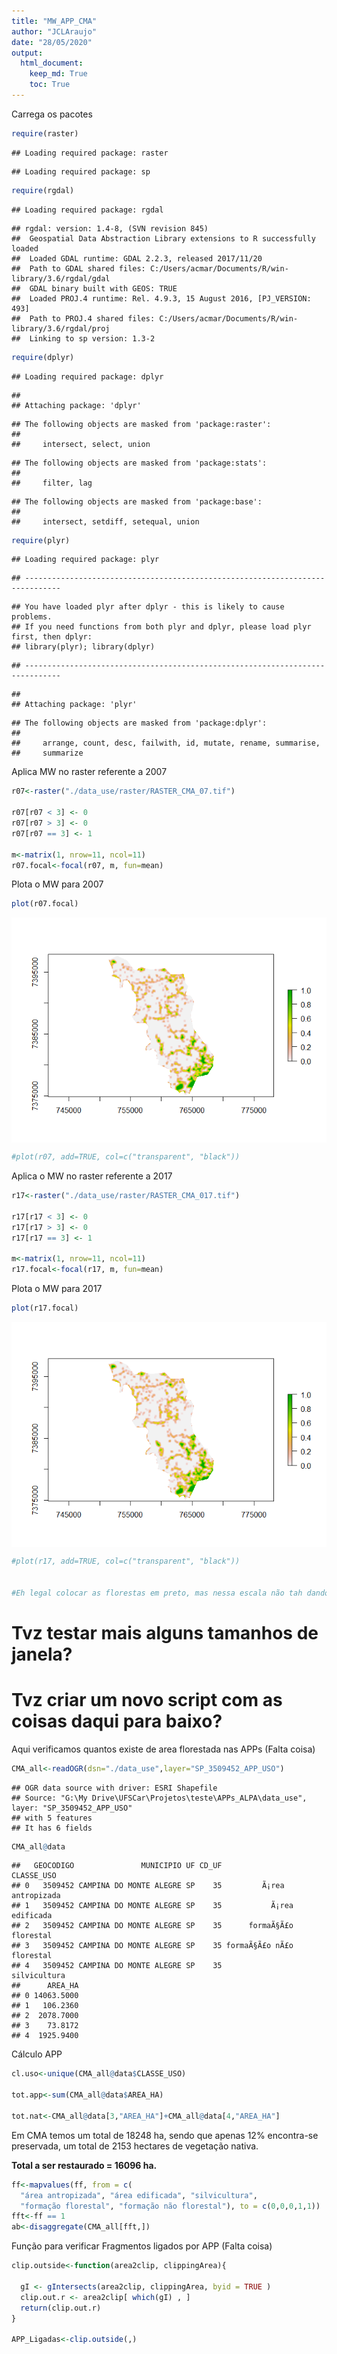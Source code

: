 ```yaml
---
title: "MW_APP_CMA"
author: "JCLAraujo"
date: "28/05/2020"
output: 
  html_document:
    keep_md: True
    toc: True
---
```




Carrega os pacotes 

```r
require(raster)
```

```
## Loading required package: raster
```

```
## Loading required package: sp
```

```r
require(rgdal)
```

```
## Loading required package: rgdal
```

```
## rgdal: version: 1.4-8, (SVN revision 845)
##  Geospatial Data Abstraction Library extensions to R successfully loaded
##  Loaded GDAL runtime: GDAL 2.2.3, released 2017/11/20
##  Path to GDAL shared files: C:/Users/acmar/Documents/R/win-library/3.6/rgdal/gdal
##  GDAL binary built with GEOS: TRUE 
##  Loaded PROJ.4 runtime: Rel. 4.9.3, 15 August 2016, [PJ_VERSION: 493]
##  Path to PROJ.4 shared files: C:/Users/acmar/Documents/R/win-library/3.6/rgdal/proj
##  Linking to sp version: 1.3-2
```

```r
require(dplyr)
```

```
## Loading required package: dplyr
```

```
## 
## Attaching package: 'dplyr'
```

```
## The following objects are masked from 'package:raster':
## 
##     intersect, select, union
```

```
## The following objects are masked from 'package:stats':
## 
##     filter, lag
```

```
## The following objects are masked from 'package:base':
## 
##     intersect, setdiff, setequal, union
```

```r
require(plyr)
```

```
## Loading required package: plyr
```

```
## ------------------------------------------------------------------------------
```

```
## You have loaded plyr after dplyr - this is likely to cause problems.
## If you need functions from both plyr and dplyr, please load plyr first, then dplyr:
## library(plyr); library(dplyr)
```

```
## ------------------------------------------------------------------------------
```

```
## 
## Attaching package: 'plyr'
```

```
## The following objects are masked from 'package:dplyr':
## 
##     arrange, count, desc, failwith, id, mutate, rename, summarise,
##     summarize
```

Aplica MW no raster referente a 2007

```r
r07<-raster("./data_use/raster/RASTER_CMA_07.tif")

r07[r07 < 3] <- 0
r07[r07 > 3] <- 0
r07[r07 == 3] <- 1

m<-matrix(1, nrow=11, ncol=11)
r07.focal<-focal(r07, m, fun=mean)
```

Plota o MW para 2007

```r
plot(r07.focal)
```

<img src="MW_FF_CMA_files/figure-html/unnamed-chunk-3-1.png" style="display: block; margin: auto;" />

```r
#plot(r07, add=TRUE, col=c("transparent", "black"))
```

Aplica o MW no raster referente a 2017

```r
r17<-raster("./data_use/raster/RASTER_CMA_017.tif")

r17[r17 < 3] <- 0
r17[r17 > 3] <- 0
r17[r17 == 3] <- 1

m<-matrix(1, nrow=11, ncol=11)
r17.focal<-focal(r17, m, fun=mean)
```

Plota o MW para 2017

```r
plot(r17.focal)
```

<img src="MW_FF_CMA_files/figure-html/unnamed-chunk-5-1.png" style="display: block; margin: auto;" />

```r
#plot(r17, add=TRUE, col=c("transparent", "black"))


#Eh legal colocar as florestas em preto, mas nessa escala não tah dando para ver onde ficam os "potenciais corredores". Se aumentar o tamanho da window no MW tvz de para ver.
```



# Tvz testar mais alguns tamanhos de janela? 

# Tvz criar um novo script com as coisas daqui para baixo?





Aqui verificamos quantos existe de area florestada nas APPs (Falta coisa)

```r
CMA_all<-readOGR(dsn="./data_use",layer="SP_3509452_APP_USO")
```

```
## OGR data source with driver: ESRI Shapefile 
## Source: "G:\My Drive\UFSCar\Projetos\teste\APPs_ALPA\data_use", layer: "SP_3509452_APP_USO"
## with 5 features
## It has 6 fields
```

```r
CMA_all@data
```

```
##   GEOCODIGO               MUNICIPIO UF CD_UF                CLASSE_USO
## 0   3509452 CAMPINA DO MONTE ALEGRE SP    35         Ã¡rea antropizada
## 1   3509452 CAMPINA DO MONTE ALEGRE SP    35           Ã¡rea edificada
## 2   3509452 CAMPINA DO MONTE ALEGRE SP    35      formaÃ§Ã£o florestal
## 3   3509452 CAMPINA DO MONTE ALEGRE SP    35 formaÃ§Ã£o nÃ£o florestal
## 4   3509452 CAMPINA DO MONTE ALEGRE SP    35              silvicultura
##      AREA_HA
## 0 14063.5000
## 1   106.2360
## 2  2078.7000
## 3    73.8172
## 4  1925.9400
```

Cálculo APP

```r
cl.uso<-unique(CMA_all@data$CLASSE_USO)

tot.app<-sum(CMA_all@data$AREA_HA)

tot.nat<-CMA_all@data[3,"AREA_HA"]+CMA_all@data[4,"AREA_HA"]
```

Em CMA temos um total de 18248 ha, sendo que apenas 12% encontra-se preservada, um total de 2153 hectares de vegetação nativa.

**Total a ser restaurado = 16096 ha.**


```r
ff<-mapvalues(ff, from = c(
  "área antropizada", "área edificada", "silvicultura", 
  "formação florestal", "formação não florestal"), to = c(0,0,0,1,1))
fft<-ff == 1
ab<-disaggregate(CMA_all[fft,])
```

Função para verificar Fragmentos ligados por APP (Falta coisa)

```r
clip.outside<-function(area2clip, clippingArea){
  
  gI <- gIntersects(area2clip, clippingArea, byid = TRUE )
  clip.out.r <- area2clip[ which(gI) , ]
  return(clip.out.r)
}

APP_Ligadas<-clip.outside(,)
```
